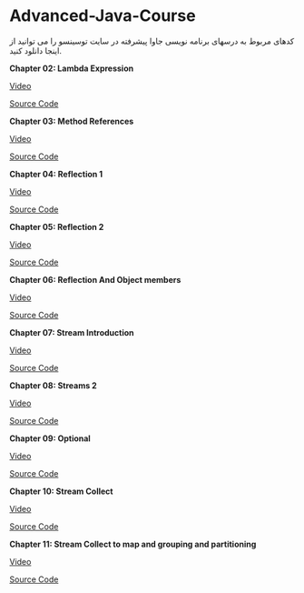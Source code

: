 # Advanced-Java-Course

کدهای مربوط به درسهای برنامه نویسی جاوا پیشرفته در سایت توسینسو را می توانید از اینجا دانلود کنید.

<b>Chapter 02: Lambda Expression</b>

[Video](https://programming.tosinso.com/fa/videos/7847)

[Source Code](https://github.com/MehdiAdeliFar/Advanced-Java-Course/blob/master/02%20Lambda%20Expressions/TestLambdaExpression.rar)


<b>Chapter 03: Method References</b>

[Video](https://programming.tosinso.com/fa/videos/7904)

[Source Code](https://github.com/MehdiAdeliFar/Advanced-Java-Course/blob/master/03%20Method%20References/src.rar)


<b>Chapter 04: Reflection 1</b>

[Video](https://programming.tosinso.com/fa/videos/7922)

[Source Code](https://github.com/MehdiAdeliFar/Advanced-Java-Course/tree/master/04%20Reflection1/)

<b>Chapter 05: Reflection 2</b>

[Video](https://programming.tosinso.com/fa/videos/7923)

[Source Code](https://github.com/MehdiAdeliFar/Advanced-Java-Course/blob/master/05%20Reflection2/src.rar)

<b>Chapter 06: Reflection And Object members</b>

[Video](https://programming.tosinso.com/fa/videos/7951)

[Source Code](https://github.com/MehdiAdeliFar/Advanced-Java-Course/blob/master/06%20ReflectionObjectMembers/src.rar)

<b>Chapter 07: Stream Introduction</b>

[Video](https://programming.tosinso.com/fa/videos/7976)

[Source Code](https://github.com/MehdiAdeliFar/Advanced-Java-Course/tree/master/07%20StreamIntro/src/com/tosinso)

<b>Chapter 08: Streams 2</b>

[Video](https://programming.tosinso.com/fa/videos/8067)

[Source Code](https://github.com/MehdiAdeliFar/Advanced-Java-Course/blob/master/08%20Stream%202/src.rar)

<b>Chapter 09: Optional</b>

[Video](https://programming.tosinso.com/fa/videos/8084)

[Source Code](https://github.com/MehdiAdeliFar/Advanced-Java-Course/blob/master/09%20Optional/src.rar)

<b>Chapter 10: Stream Collect</b>

[Video](https://programming.tosinso.com/fa/videos/8211)

[Source Code](https://github.com/MehdiAdeliFar/Advanced-Java-Course/blob/master/10%20Stream%20Collect/src.rar)

<b>Chapter 11: Stream Collect to map and grouping and partitioning</b>

[Video](https://programming.tosinso.com/fa/videos/8256)

[Source Code](https://github.com/MehdiAdeliFar/Advanced-Java-Course/blob/master/11%20Stream%20Collect%20To%20Map%20And%20Grouping/src.rar)

